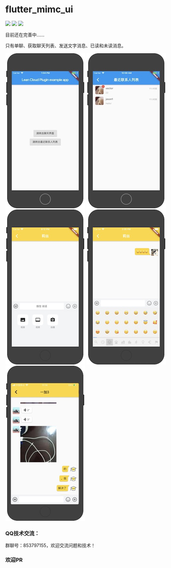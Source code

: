# flutter_mimc_ui
![](https://img.shields.io/badge/build-passing-brightgreen)
![](https://img.shields.io/badge/platform-flutter-lightgrey)
![](https://img.shields.io/badge/license-MIT-blue)

目前还在完善中......

只有单聊、获取聊天列表、发送文字消息、已读和未读消息。

![](index.jpeg)
![](list.jpeg)
![](chat1.jpeg)
![](chat2.jpeg)
![](chat3.jpeg) 

### QQ技术交流：
群聊号：853797155，欢迎交流问题和技术！

### 欢迎PR